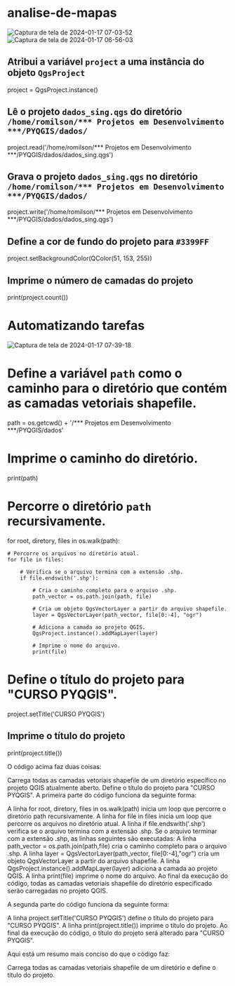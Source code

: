 # analise-de-mapas

![Captura de tela de 2024-01-17 07-03-52](https://github.com/Romilsonlonan/analise-de-mapas/assets/90980220/ccf2b72b-e52e-4f29-92c6-d1c86910b983)
![Captura de tela de 2024-01-17 06-56-03](https://github.com/Romilsonlonan/analise-de-mapas/assets/90980220/506aba90-6690-4fb9-8c35-3ebc1d3afb01)


## Atribui a variável `project` a uma instância do objeto `QgsProject`
project = QgsProject.instance()

## Lê o projeto `dados_sing.qgs` do diretório `/home/romilson/*** Projetos em Desenvolvimento ***/PYQGIS/dados/`
project.read('/home/romilson/*** Projetos em Desenvolvimento ***/PYQGIS/dados/dados_sing.qgs')

## Grava o projeto `dados_sing.qgs` no diretório `/home/romilson/*** Projetos em Desenvolvimento ***/PYQGIS/dados/`
project.write('/home/romilson/*** Projetos em Desenvolvimento ***/PYQGIS/dados/dados_sing.qgs')

## Define a cor de fundo do projeto para `#3399FF`
project.setBackgroundColor(QColor(51, 153, 255))

## Imprime o número de camadas do projeto
print(project.count())


# Automatizando tarefas
![Captura de tela de 2024-01-17 07-39-18](https://github.com/Romilsonlonan/analise-de-mapas/assets/90980220/183adb4c-f72b-4db3-84bc-05f50e9db625)


# Define a variável `path` como o caminho para o diretório que contém as camadas vetoriais shapefile.
path = os.getcwd() + '/*** Projetos em Desenvolvimento ***/PYQGIS/dados'

# Imprime o caminho do diretório.
print(path)

# Percorre o diretório `path` recursivamente.
for root, diretory, files in os.walk(path):

    # Percorre os arquivos no diretório atual.
    for file in files:

        # Verifica se o arquivo termina com a extensão .shp.
        if file.endswith('.shp'):

            # Cria o caminho completo para o arquivo .shp.
            path_vector = os.path.join(path, file)

            # Cria um objeto QgsVectorLayer a partir do arquivo shapefile.
            layer = QgsVectorLayer(path_vector, file[0:-4], "ogr")

            # Adiciona a camada ao projeto QGIS.
            QgsProject.instance().addMapLayer(layer)

            # Imprime o nome do arquivo.
            print(file)

# Define o título do projeto para "CURSO PYQGIS".
project.setTitle('CURSO PYQGIS')


## Imprime o título do projeto
print(project.title())

O código acima faz duas coisas:

Carrega todas as camadas vetoriais shapefile de um diretório específico no projeto QGIS atualmente aberto.
Define o título do projeto para "CURSO PYQGIS".
A primeira parte do código funciona da seguinte forma:

A linha for root, diretory, files in os.walk(path) inicia um loop que percorre o diretório path recursivamente.
A linha for file in files inicia um loop que percorre os arquivos no diretório atual.
A linha if file.endswith('.shp') verifica se o arquivo termina com a extensão .shp.
Se o arquivo terminar com a extensão .shp, as linhas seguintes são executadas:
A linha path_vector = os.path.join(path,file) cria o caminho completo para o arquivo .shp.
A linha layer = QgsVectorLayer(path_vector, file[0:-4],"ogr") cria um objeto QgsVectorLayer a partir do arquivo shapefile.
A linha QgsProject.instance().addMapLayer(layer) adiciona a camada ao projeto QGIS.
A linha print(file) imprime o nome do arquivo.
Ao final da execução do código, todas as camadas vetoriais shapefile do diretório especificado serão carregadas no projeto QGIS.

A segunda parte do código funciona da seguinte forma:

A linha project.setTitle('CURSO PYQGIS') define o título do projeto para "CURSO PYQGIS".
A linha print(project.title()) imprime o título do projeto.
Ao final da execução do código, o título do projeto será alterado para "CURSO PYQGIS".

Aqui está um resumo mais conciso do que o código faz:

Carrega todas as camadas vetoriais shapefile de um diretório e define o título do projeto.
